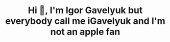 <h1 align="center">Hi 👋, I'm Igor Gavelyuk but everybody call me iGavelyuk and I'm not an apple fan</h1>
